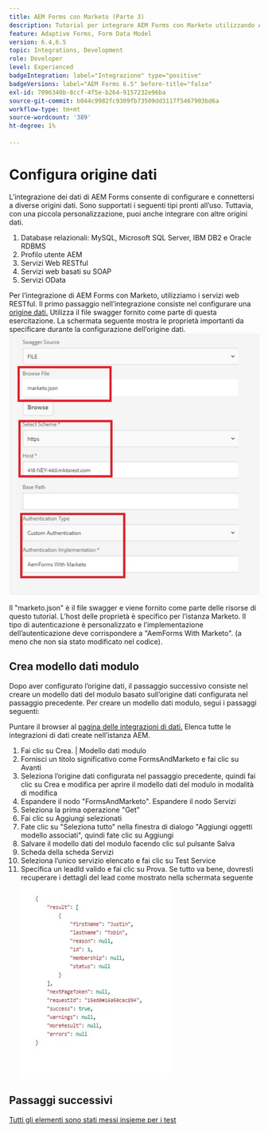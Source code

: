 ```yaml
---
title: AEM Forms con Marketo (Parte 3)
description: Tutorial per integrare AEM Forms con Marketo utilizzando AEM Forms Form Data Model.
feature: Adaptive Forms, Form Data Model
version: 6.4,6.5
topic: Integrations, Development
role: Developer
level: Experienced
badgeIntegration: label="Integrazione" type="positive"
badgeVersions: label="AEM Forms 6.5" before-title="false"
exl-id: 7096340b-8ccf-4f5e-b264-9157232e96ba
source-git-commit: b044c9982fc9309fb73509dd3117f5467903bd6a
workflow-type: tm+mt
source-wordcount: '389'
ht-degree: 1%

---
```


# Configura origine dati

L’integrazione dei dati di AEM Forms consente di configurare e connettersi a diverse origini dati. Sono supportati i seguenti tipi pronti all’uso. Tuttavia, con una piccola personalizzazione, puoi anche integrare con altre origini dati.

1. Database relazionali: MySQL, Microsoft SQL Server, IBM DB2 e Oracle RDBMS
1. Profilo utente AEM
1. Servizi Web RESTful
1. Servizi web basati su SOAP
1. Servizi OData

Per l’integrazione di AEM Forms con Marketo, utilizziamo i servizi web RESTful. Il primo passaggio nell’integrazione consiste nel configurare una [origine dati.](https://helpx.adobe.com/experience-manager/6-4/forms/using/configure-data-sources.html#ConfigureRESTfulwebservices) Utilizza il file swagger fornito come parte di questa esercitazione. La schermata seguente mostra le proprietà importanti da specificare durante la configurazione dell’origine dati.
![datasource](assets/datasource.jfif)

Il &quot;marketo.json&quot; è il file swagger e viene fornito come parte delle risorse di questo tutorial.
L’host delle proprietà è specifico per l’istanza Marketo.
Il tipo di autenticazione è personalizzato e l’implementazione dell’autenticazione deve corrispondere a &quot;AemForms With Marketo&quot;. (a meno che non sia stato modificato nel codice).

## Crea modello dati modulo

Dopo aver configurato l’origine dati, il passaggio successivo consiste nel creare un modello dati del modulo basato sull’origine dati configurata nel passaggio precedente. Per creare un modello dati modulo, segui i passaggi seguenti:

Puntare il browser al [pagina delle integrazioni di dati.](http://localhost:4502/aem/forms.html/content/dam/formsanddocuments-fdm) Elenca tutte le integrazioni di dati create nell’istanza AEM.

1. Fai clic su Crea. | Modello dati modulo
1. Fornisci un titolo significativo come FormsAndMarketo e fai clic su Avanti
1. Seleziona l’origine dati configurata nel passaggio precedente, quindi fai clic su Crea e modifica per aprire il modello dati del modulo in modalità di modifica
1. Espandere il nodo &quot;FormsAndMarketo&quot;. Espandere il nodo Servizi
1. Seleziona la prima operazione &quot;Get&quot;
1. Fai clic su Aggiungi selezionati
1. Fate clic su &quot;Seleziona tutto&quot; nella finestra di dialogo &quot;Aggiungi oggetti modello associati&quot;, quindi fate clic su Aggiungi
1. Salvare il modello dati del modulo facendo clic sul pulsante Salva
1. Scheda della scheda Servizi
1. Seleziona l’unico servizio elencato e fai clic su Test Service
1. Specifica un leadId valido e fai clic su Prova. Se tutto va bene, dovresti recuperare i dettagli del lead come mostrato nella schermata seguente
   ![risultati test](assets/testresults.jfif)

## Passaggi successivi

[Tutti gli elementi sono stati messi insieme per i test](./part4.md)
